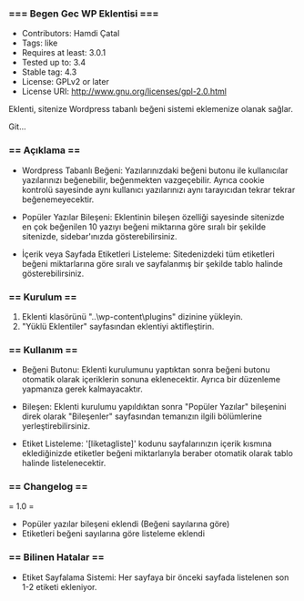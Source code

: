 ### === Begen Gec WP Eklentisi ===

* Contributors: Hamdi Çatal
* Tags: like
* Requires at least: 3.0.1
* Tested up to: 3.4
* Stable tag: 4.3
* License: GPLv2 or later
* License URI: http://www.gnu.org/licenses/gpl-2.0.html

Eklenti, sitenize Wordpress tabanlı beğeni sistemi eklemenize olanak sağlar.

Git...

### == Açıklama ==

* Wordpress Tabanlı Beğeni: Yazılarınızdaki beğeni butonu ile kullanıcılar yazılarınızı beğenebilir, beğenmekten vazgeçebilir. Ayrıca cookie kontrolü sayesinde aynı kullanıcı yazılarınızı aynı tarayıcıdan tekrar tekrar beğenemeyecektir.

* Popüler Yazılar Bileşeni: Eklentinin bileşen özelliği sayesinde sitenizde en çok beğenilen 10 yazıyı beğeni miktarına göre sıralı bir şekilde sitenizde, sidebar'ınızda gösterebilirsiniz.

* İçerik veya Sayfada Etiketleri Listeleme: Sitedenizdeki tüm etiketleri beğeni miktarlarına göre sıralı ve sayfalanmış bir şekilde tablo halinde gösterebilirsiniz.

### == Kurulum ==

1. Eklenti klasörünü "..\wp-content\plugins" dizinine yükleyin.
2. "Yüklü Eklentiler" sayfasından eklentiyi aktifleştirin.

### == Kullanım ==

* Beğeni Butonu: Eklenti kurulumunu yaptıktan sonra beğeni butonu otomatik olarak içeriklerin sonuna eklenecektir. Ayrıca bir düzenleme yapmanıza gerek kalmayacaktır.

* Bileşen: Eklenti kurulumu yapıldıktan sonra "Popüler Yazılar" bileşenini direk olarak "Bileşenler" sayfasından temanızın ilgili bölümlerine yerleştirebilirsiniz.

* Etiket Listeleme: '[liketagliste]' kodunu sayfalarınızın içerik kısmına eklediğinizde etiketler beğeni miktarlarıyla beraber otomatik olarak tablo halinde listelenecektir.

### == Changelog ==

= 1.0 =
* Popüler yazılar bileşeni eklendi (Beğeni sayılarına göre)
* Etiketleri beğeni sayılarına göre listeleme eklendi

### == Bilinen Hatalar ==

* Etiket Sayfalama Sistemi: Her sayfaya bir önceki sayfada listelenen son 1-2 etiketi ekleniyor.
